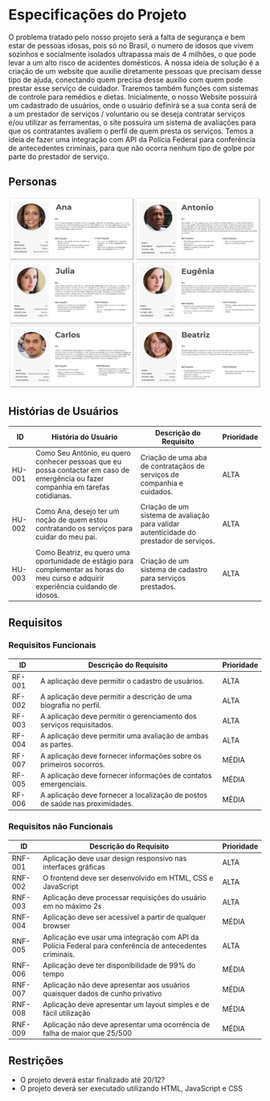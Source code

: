 # Especificações do Projeto

<!-- Definição do problema e ideia de solução a partir da perspectiva do usuário. É composta pela definição do  diagrama de personas, histórias de usuários, requisitos funcionais e não funcionais além das restrições do projeto.

Apresente uma visão geral do que será abordado nesta parte do documento, enumerando as técnicas e/ou ferramentas utilizadas para realizar a especificações do projeto -->

O problema tratado pelo nosso projeto será a falta de segurança e bem estar de pessoas idosas, pois só no Brasil, o numero de idosos que vivem sozinhos e socialmente isolados ultrapassa mais de 4 milhões, o que pode levar a um alto risco de acidentes domésticos. A nossa ideia de solução é a criação de um website que auxilie diretamente pessoas que precisam desse tipo de ajuda, conectando quem precisa desse auxilio com quem pode prestar esse serviço de cuidador. Traremos também funções com sistemas de controle para remédios e dietas. 
Inicialmente, o nosso Website possuirá um cadastrado de usuários, onde o usuário definirá se a sua conta será de a um prestador de serviços / voluntario ou se deseja contratar serviços e/ou utilizar as ferramentas, o site possuíra um sistema de avaliações para que os contratantes avaliem o perfil de quem presta os serviços. Temos a ideia de fazer uma integração com API da Polícia Federal para conferência de antecedentes criminais, para que não ocorra nenhum tipo de golpe por parte do prestador de serviço.


## Personas

<!-- Pedro Paulo tem 26 anos, é arquiteto recém-formado e autônomo. Pensa em se desenvolver profissionalmente através de um mestrado fora do país, pois adora viajar, é solteiro e sempre quis fazer um intercâmbio. Está buscando uma agência que o ajude a encontrar universidades na Europa que aceitem alunos estrangeiros.

Enumere e detalhe as personas da sua solução. Para tanto, baseie-se tanto nos documentos disponibilizados na disciplina e/ou nos seguintes links:

> **Links Úteis**:
> - [Rock Content](https://rockcontent.com/blog/personas/)
> - [Hotmart](https://blog.hotmart.com/pt-br/como-criar-persona-negocio/)
> - [O que é persona?](https://resultadosdigitais.com.br/blog/persona-o-que-e/)
> - [Persona x Público-alvo](https://flammo.com.br/blog/persona-e-publico-alvo-qual-a-diferenca/)
> - [Mapa de Empatia](https://resultadosdigitais.com.br/blog/mapa-da-empatia/)
> - [Mapa de Stalkeholders](https://www.racecomunicacao.com.br/blog/como-fazer-o-mapeamento-de-stakeholders/)
>
Lembre-se que você deve ser enumerar e descrever precisamente e personalizada todos os clientes ideais que sua solução almeja.

Ana, 30 anos, filha de Seu Antônio, foi fazer um mestrado em Ciências da Computação no Rio de Janeiro e só pode visitar Seu Antônio duas vezes ao ano. Eles conversam por telefone sempre que possível. Seu Antônio tenta não preocupar Ana e sempre diz que está tudo bem, mas Ana não deixa de se preocupar e teme que caso algo aconteça, Seu Antônio não tenha a quem recorrer. Apesar de Seu Antônio ser bem independente, Ana gostaria de poder contratar um cuidador de confiança para acompanhar Seu Antônio algumas horas por dia para acompanhar Seu Antônio para ir ao mercado, consultas médicas e verificar se ele está tomando seus medicamentos corretamente.  

Seu Antônio, 72 anos, aposentado, mora sozinho em Belo Horizonte, é muito independente e adora jogar xadrez. Seu Antônio não tem muitos conhecidos no Bairro em que mora (conhece alguns vizinhos, mas não tem intimidade com nenhum deles). Apesar de Seu Antônio não se incomodar em ficar mais sozinho, ele gostaria de ter um ou mais vizinhos que ele pudesse contatar em caso de emergência, ou até mesmo visitá-lo de vez em quando para jogar um partida de xadrez. 

Parente da Idosa - Julia neta da senhora Eugenea tem como sua rotina o maior empecilho com sua avó, já que ela é quem é responsável pelos cuidados da idosa, Julia sai de casa as 06:00 e volta apenas as 22:30 horas, tendo que conciliar trabalho e faculdade. Ela se preocupa muito com sua avó em sua ausência, já que a mesma é diabética.

Idosa - Senhora Eugenea está na casa dos 68 anos, mora apenas com sua neta Julia, Senhora Eugenea gosta de cuidar de sua horta e fazer crochê, por outro lado ela é bastante ativa e deve seguir uma dieta rigorosa, mas de vez em quando escapa de sua dieta e come alguns morangos, estando sozinha em casa e em algum caso estando longe de sua insulina ela corre o risco recorrente de um acidente grave.

Estudante – Beatriz tem 18 anos, acabou de se formar no ensino médio e iniciou um curso de Técnico em enfermagem. Para pagar o curso e começar a ter alguma experiência prática na área está procurando algum trabalho ou estágio que possibilite ganhar algum dinheiro e colocar em prática o que tem aprendido no curso. 

Voluntário - Maria tem 25 anos e atualmente tem procurado formas de ajudar pessoas no seu tempo livre. Ela possui alguns horários vagos durante a semana, assim como nos sábados e domingos. Tem procurado locais que precisem de ajuda, principalmente, de acordo com suas habilidades. Maria sabe cozinha muito bem, assim como ensinar, e tem experiencia com remédios  farmacêuticos. 

-->

<img src="/src/cards.jpg" alt="Persona Cards"/>

## Histórias de Usuários

<!-- Com base na análise das personas forma identificadas as seguintes histórias de usuários:

|EU COMO... `PERSONA`| QUERO/PRECISO ... `FUNCIONALIDADE` |PARA ... `MOTIVO/VALOR`                 |
|--------------------|------------------------------------|----------------------------------------|
|Usuário do sistema  | Registrar minhas tarefas           | Não esquecer de fazê-las               |
|Administrador       | Alterar permissões                 | Permitir que possam administrar contas |

Apresente aqui as histórias de usuário que são relevantes para o projeto de sua solução. As Histórias de Usuário consistem em uma ferramenta poderosa para a compreensão e elicitação dos requisitos funcionais e não funcionais da sua aplicação. Se possível, agrupe as histórias de usuário por contexto, para facilitar consultas recorrentes à essa parte do documento.

> **Links Úteis**:
> - [Histórias de usuários com exemplos e template](https://www.atlassian.com/br/agile/project-management/user-stories)
> - [Como escrever boas histórias de usuário (User Stories)](https://medium.com/vertice/como-escrever-boas-users-stories-hist%C3%B3rias-de-usu%C3%A1rios-b29c75043fac)
> - [User Stories: requisitos que humanos entendem](https://www.luiztools.com.br/post/user-stories-descricao-de-requisitos-que-humanos-entendem/)
> - [Histórias de Usuários: mais exemplos](https://www.reqview.com/doc/user-stories-example.html)
> - [9 Common User Story Mistakes](https://airfocus.com/blog/user-story-mistakes/) -->


|ID    | História do Usuário | Descrição do Requisito | Prioridade |
|------|---------------------|------------------------|------------|
|HU-001 | Como Seu Antônio, eu quero conhecer pessoas que eu possa contactar em caso de emergência ou fazer companhia em tarefas cotidianas. |  Criação de uma aba de contrataçãos de serviços de companhia e cuidados. | ALTA |
|HU-002 | Como Ana, desejo ter um noção de quem estou contratando os serviços para cuidar do meu pai. | Criação de um sistema de avaliação para validar autenticidade do prestador de serviços. | ALTA |
|HU-003 | Como Beatriz, eu quero uma oportunidade de estágio para complementar as horas do meu curso e adquirir experiência cuidando de idosos. | Criação de um sistema de cadastro para serviços prestados. | ALTA |
 
## Requisitos

<!-- As tabelas que se seguem apresentam os requisitos funcionais e não funcionais que detalham o escopo do projeto. -->

### Requisitos Funcionais

|ID    | Descrição do Requisito  | Prioridade |
|------|-----------------------------------------|----|
|RF-001| A aplicação deve permitir o cadastro de usuários.  | ALTA |
|RF-002| A aplicação deve permitir a descrição de uma biografia no perfil.  | ALTA |
|RF-003| A aplicação deve permitir o gerenciamento dos serviços requisitados. | ALTA |
|RF-004| A aplicação deve permitir uma avaliação de ambas as partes. | ALTA |
|RF-007| A aplicação deve fornecer informações sobre os primeiros socorros. | MÉDIA |
|RF-005| A aplicação deve fornecer informações de contatos emergenciais. | MÉDIA |
|RF-006| A aplicação deve fornecer a localização de postos de saúde nas proximidades. | MÉDIA |


### Requisitos não Funcionais

<!-- |ID     | Descrição do Requisito  |Prioridade |
|-------|-------------------------|----|
|RNF-001| O sistema deve ser responsivo para rodar em um dispositivos móvel | MÉDIA | 
|RNF-002| Deve processar requisições do usuário em no máximo 3s |  BAIXA | 

Com base nas Histórias de Usuário, enumere os requisitos da sua solução. Classifique esses requisitos em dois grupos:

- [Requisitos Funcionais
 (RF)](https://pt.wikipedia.org/wiki/Requisito_funcional):
 correspondem a uma funcionalidade que deve estar presente na
  plataforma (ex: cadastro de usuário).
- [Requisitos Não Funcionais
  (RNF)](https://pt.wikipedia.org/wiki/Requisito_n%C3%A3o_funcional):
  correspondem a uma característica técnica, seja de usabilidade,
  desempenho, confiabilidade, segurança ou outro (ex: suporte a
  dispositivos iOS e Android).
Lembre-se que cada requisito deve corresponder à uma e somente uma
característica alvo da sua solução. Além disso, certifique-se de que
todos os aspectos capturados nas Histórias de Usuário foram cobertos. -->

|ID     | Descrição do Requisito  |Prioridade |
|-------|-------------------------|----|
|RNF-001| Aplicação deve usar design responsivo nas interfaces gráficas | ALTA |
|RNF-002| O frontend deve ser desenvolvido em HTML, CSS e JavaScript | ALTA |
|RNF-003| Aplicação deve processar requisições do usuário em no máximo 2s | ALTA |
|RNF-004| Aplicação deve ser acessível a partir de qualquer browser | MÉDIA |
|RNF-005| Aplicação eve usar uma integração com API da Polícia Federal para conferência de antecedentes criminais. | ALTA |
|RNF-006| Aplicação deve ter disponibilidade de 99% do tempo| MÉDIA |
|RNF-007| Aplicação não deve apresentar aos usuários quaisquer dados de cunho privativo | MÉDIA |
|RNF-008| Aplicação deve apresentar um layout simples e de fácil utilização| MÉDIA |
|RNF-009| Aplicação não deve apresentar uma ocorrência de falha de maior que 25/500 | MÉDIA |


## Restrições

<!-- O projeto está restrito pelos itens apresentados na tabela a seguir.

|ID| Restrição                                             |
|--|-------------------------------------------------------|
|01| O projeto deverá ser entregue até o final do semestre |
|02| Não pode ser desenvolvido um módulo de backend        |


Enumere as restrições à sua solução. Lembre-se de que as restrições geralmente limitam a solução candidata.

> **Links Úteis**:
> - [O que são Requisitos Funcionais e Requisitos Não Funcionais?](https://codificar.com.br/requisitos-funcionais-nao-funcionais/)
> - [O que são requisitos funcionais e requisitos não funcionais?](https://analisederequisitos.com.br/requisitos-funcionais-e-requisitos-nao-funcionais-o-que-sao/) -->

- O projeto deverá estar finalizado até 20/12? 
- O projeto deverá ser executado utilizando HTML, JavaScript e CSS
